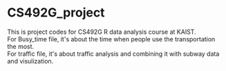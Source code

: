 # CS492G_project
This is project codes for CS492G R data analysis course at KAIST. <br/>
For Busy_time file, it's about the time when people use the transportation the most. <br/>
For traffic file, it's about traffic analysis and combining it with subway data and visulization. 
